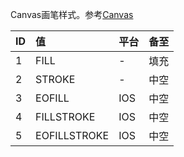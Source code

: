 Canvas画笔样式。参考[Canvas](hhttps://github.com/VideoOS/VideoOS-lua-app/blob/master/docs/API/Lua_View/Canvas.md)


| ID  | 值  |  平台 | 备至  |
| :------------ | :------------ | :------------ | :------------ |
|  1 | FILL    |  - | 填充  |
| 2  |  STROKE   |  - |  中空  |
| 3  | EOFILL    |  IOS  | 中空   |
| 4  | FILLSTROKE    |  IOS  | 中空   |
|  5 | EOFILLSTROKE    |  IOS  | 中空   |